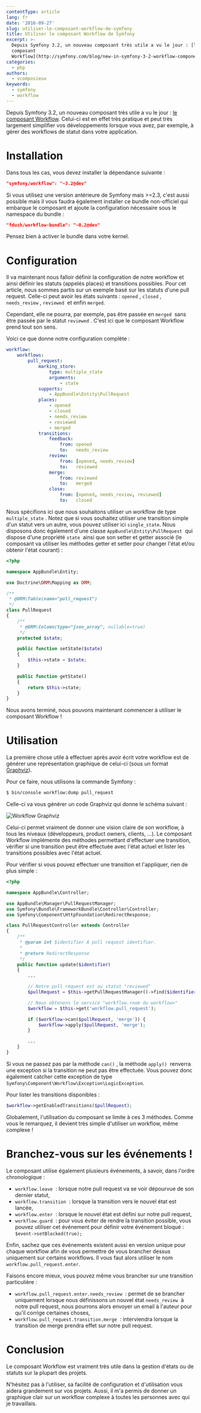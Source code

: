 ```yaml
---
contentType: article
lang: fr
date: '2016-09-27'
slug: utiliser-le-composant-workflow-de-symfony
title: Utiliser le composant Workflow de Symfony
excerpt: >-
  Depuis Symfony 3.2, un nouveau composant très utile a vu le jour : [le
  composant
  Workflow](http://symfony.com/blog/new-in-symfony-3-2-workflow-component).
categories:
  - php
authors:
  - vcomposieux
keywords:
  - symfony
  - workflow
---
```

Depuis Symfony 3.2, un nouveau composant très utile a vu le jour : [le composant Workflow](http://symfony.com/blog/new-in-symfony-3-2-workflow-component).
Celui-ci est en effet très pratique et peut très largement simplifier vos développements lorsque vous avez, par exemple, à gérer des workflows de statut dans votre application.

# Installation

Dans tous les cas, vous devez installer la dépendance suivante :

```json
"symfony/workflow": "~3.2@dev"
```

Si vous utilisez une version antérieure de Symfony mais >=2.3, c'est aussi possible mais il vous faudra également installer ce bundle non-officiel qui embarque le composant et ajoute la configuration nécessaire sous le namespace du bundle :

```json
"fduch/workflow-bundle": "~0.2@dev"
```

Pensez bien à activer le bundle dans votre kernel.

# Configuration

Il va maintenant nous falloir définir la configuration de notre workflow et ainsi définir les statuts (appelés places) et transitions possibles.
Pour cet article, nous sommes partis sur un exemple basé sur les statuts d'une pull request. Celle-ci peut avoir les états suivants : `opened` , `closed` , `needs_review` , `reviewed`  et enfin `merged`.

Cependant, elle ne pourra, par exemple, pas être passée en `merged`  sans être passée par le statut `reviewed` . C'est ici que le composant Workflow prend tout son sens.

Voici ce que donne notre configuration complète :
```yaml
workflow:
    workflows:
        pull_request:
            marking_store:
                type: multiple_state
                arguments:
                    - state
            supports:
                - AppBundle\Entity\PullRequest
            places:
                - opened
                - closed
                - needs_review
                - reviewed
                - merged
            transitions:
                feedback:
                    from: opened
                    to:   needs_review
                review:
                    from: [opened, needs_review]
                    to:   reviewed
                merge:
                    from: reviewed
                    to:   merged
                close:
                    from: [opened, needs_review, reviewed]
                    to:   closed
```

Nous spécifions ici que nous souhaitons utiliser un workflow de type `multiple_state` . Notez que si vous souhaitez utiliser une transition simple d'un statut vers un autre, vous pouvez utiliser ici `single_state`.
Nous disposons donc également d'une classe `AppBundle\Entity\PullRequest`  qui dispose d'une propriété `state`  ainsi que son setter et getter associé (le composant va utiliser les méthodes getter et setter pour changer l'état et/ou obtenir l'état courant) :

```php
<?php

namespace AppBundle\Entity;

use Doctrine\ORM\Mapping as ORM;

/**
 * @ORM\Table(name="pull_request")
 */
class PullRequest
{
    /**
     * @ORM\Column(type="json_array", nullable=true)
     */
    protected $state;

    public function setState($state)
    {
        $this->state = $state;
    }

    public function getState()
    {
        return $this->state;
    }
}
```

Nous avons terminé, nous pouvons maintenant commencer à utiliser le composant Workflow !

# Utilisation

La première chose utile à effectuer après avoir écrit votre workflow est de générer une représentation graphique de celui-ci (sous un format [Graphviz](http://www.graphviz.org)).

Pour ce faire, nous utilisons la commande Symfony :

```bash
$ bin/console workflow:dump pull_request
```

Celle-ci va vous générer un code Graphviz qui donne le schéma suivant :

![Workflow Graphviz]({BASE_URL}/imgs/articles/2016-09-29-symfony-workflow-component/workflow.png)

Celui-ci permet vraiment de donner une vision claire de son workflow, à tous les niveaux (développeurs, product owners, clients, ...).
Le composant Workflow implémente des méthodes permettant d'effectuer une transition, vérifier si une transition peut être effectuée avec l'état actuel et lister les transitions possibles avec l'état actuel.

Pour vérifier si vous pouvez effectuer une transition et l'appliquer, rien de plus simple :

```php
<?php

namespace AppBundle\Controller;

use AppBundle\Manager\PullRequestManager;
use Symfony\Bundle\FrameworkBundle\Controller\Controller;
use Symfony\Component\HttpFoundation\RedirectResponse;

class PullRequestController extends Controller
{
    /**
     * @param int $identifier A pull request identifier.
     *
     * @return RedirectResponse
     */
    public function update($identifier)
    {
        ...

        // Notre pull request est au statut "reviewed"
        $pullRequest = $this->getPullRequestManager()->find($identifier);

        // Nous obtenons le service "workflow.<nom du workflow>"
        $workflow = $this->get('workflow.pull_request');

        if ($workflow->can($pullRequest, 'merge')) {
            $workflow->apply($pullRequest, 'merge');
        }

        ...
    }
}
```

Si vous ne passez pas par la méthode `can()` , la méthode `apply()`  renverra une exception si la transition ne peut pas être effectuée. Vous pouvez donc également catcher cette exception de type `Symfony\Component\Workflow\Exception\LogicException`.

Pour lister les transitions disponibles :

```php
$workflow->getEnabledTransitions($pullRequest);
```

Globalement, l'utilisation du composant se limite à ces 3 méthodes. Comme vous le remarquez, il devient très simple d'utiliser un workflow, même complexe !

# Branchez-vous sur les événements !

Le composant utilise également plusieurs événements, à savoir, dans l'ordre chronologique :

* `workflow.leave`  : lorsque notre pull request va se voir dépourvue de son dernier statut,
* `workflow.transition`  : lorsque la transition vers le nouvel état est lancée,
* `workflow.enter`  : lorsque le nouvel état est défini sur notre pull request,
* `workflow.guard`  : pour vous éviter de rendre la transition possible, vous pouvez utiliser cet événement pour définir votre événement bloqué : `$event->setBlocked(true);`

Enfin, sachez que ces événements existent aussi en version unique pour chaque workflow afin de vous permettre de vous brancher dessus uniquement sur certains workflows. Il vous faut alors utiliser le nom `workflow.pull_request.enter`.

Faisons encore mieux, vous pouvez même vous brancher sur une transition particulière :

* `workflow.pull_request.enter.needs_review`  : permet de se brancher uniquement lorsque nous définissons un nouvel état `needs_review`  à notre pull request, nous pourrons alors envoyer un email à l'auteur pour qu'il corrige certaines choses,
* `workflow.pull_request.transition.merge`  : interviendra lorsque la transition de merge prendra effet sur notre pull request.

# Conclusion

Le composant Workflow est vraiment très utile dans la gestion d'états ou de statuts sur la plupart des projets.

N'hésitez pas à l'utiliser, sa facilité de configuration et d'utilisation vous aidera grandement sur vos projets.
Aussi, il m'a permis de donner un graphique clair sur un workflow complexe à toutes les personnes avec qui je travaillais.
